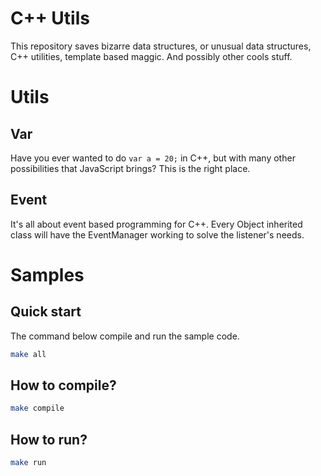 # C++ Utils
This repository saves bizarre data structures, or unusual data structures, C++ utilities, template based maggic. And possibly other cools stuff.

# Utils
## Var
Have you ever wanted to do ``` var a = 20; ``` in C++, but with many other possibilities that JavaScript brings? This is the right place.

## Event
It's all about event based programming for C++. Every Object inherited class will have the EventManager working to solve the listener's needs.


# Samples

## Quick start
The command below compile and run the sample code.
```bash
make all
```

## How to compile?
```bash
make compile
```

## How to run?
```bash
make run
```